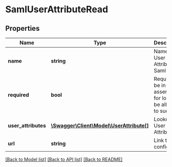 # SamlUserAttributeRead

## Properties
Name | Type | Description | Notes
------------ | ------------- | ------------- | -------------
**name** | **string** | Name of User Attribute in Saml | [optional] 
**required** | **bool** | Required to be in Saml assertion for login to be allowed to succeed | [optional] 
**user_attributes** | [**\Swagger\Client\Model\UserAttribute[]**](UserAttribute.md) | Looker User Attributes | [optional] 
**url** | **string** | Link to saml config | [optional] 

[[Back to Model list]](../README.md#documentation-for-models) [[Back to API list]](../README.md#documentation-for-api-endpoints) [[Back to README]](../README.md)


